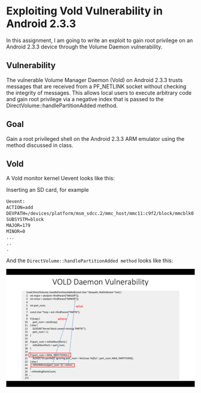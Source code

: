 # Exploiting Vold Vulnerability in Android 2.3.3

In this assignment, I am going to write an exploit to gain root privilege on an Android 2.3.3 device through the Volume Daemon vulnerability.


## Vulnerability

The vulnerable Volume Manager Daemon (Vold) on Android 2.3.3 trusts messages that are received from a PF_NETLINK socket without checking the integrity of messages. This allows local users to execute arbitrary code and gain root privilege via a negative index that is passed to the DirectVolume::handlePartitionAdded method.


## Goal

Gain a root privileged shell on the Android 2.3.3 ARM emulator using the method discussed in class.


## Vold

A Vold monitor kernel Uevent looks like this:

Inserting an SD card, for example
```
Uevent: 
ACTION=add
DEVPATH=/devices/platform/msm_sdcc.2/mmc_host/mmc11:c9f2/block/mmcblk0
SUBSYSTM=block
MAJOR=179
MINOR=0
...
..
.
```

And the `DirectVolume::handlePartitionAdded method` looks like this:

![handlePartitionAdded](images/HandlePartitionAdded.png)


